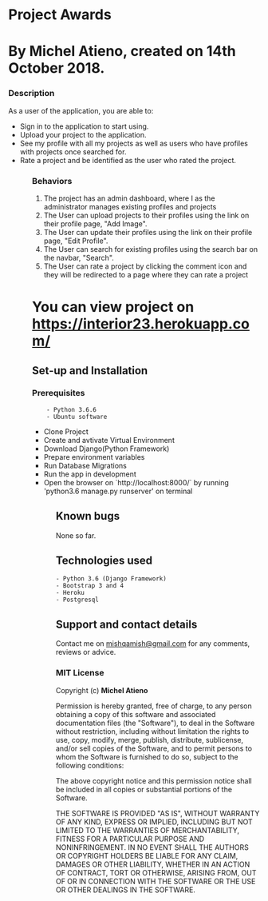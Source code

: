 # Project Awards
# By Michel Atieno, created on 14th October 2018.

### Description
 As a user of the application, you are able to:
<ul>
    <li>Sign in to the application to start using.</li>
    <li>Upload your project to the application.</li>
    <li>See my profile with all my projects as well as users who have profiles with projects once searched for.</li>
    <li>Rate a project and be identified as the user who rated the project.</li>
<ul>

### Behaviors

<ol>
    <li>The project has an admin dashboard, where I as the administrator manages existing profiles and projects</li>
    <li>The User can upload projects to their profiles using the link on their profile page, "Add Image".</li>
    <li>The User can update their profiles using the link on their profile page, "Edit Profile".</li>
    <li>The User can search for existing profiles using the search bar on the navbar, "Search".</li>
     <li>The User can rate a project by clicking the comment icon and they will be redirected to a page where they can rate a project</li>
</ol>

# You can view project on https://interior23.herokuapp.com/


## Set-up and Installation
###     Prerequisites
        - Python 3.6.6
        - Ubuntu software

<ul>
    <li>Clone Project</li>
    <li>Create and avtivate Virtual Environment</li>
    <li>Download Django(Python Framework)</li>
    <li> Prepare environment variables</li>
    <li>Run Database Migrations</li>
    <li>Run the app in development</li>
    <li>Open the browser on `http://localhost:8000/` by running 'python3.6 manage.py runserver' on terminal</li>
<ul>            

## Known bugs
None so far.

## Technologies used
    - Python 3.6 (Django Framework)
    - Bootstrap 3 and 4
    - Heroku
    - Postgresql


## Support and contact details
Contact me on mishqamish@gmail.com for any comments, reviews or advice.

### MIT License
Copyright (c) **Michel Atieno**

Permission is hereby granted, free of charge, to any person obtaining a copy of this software and associated documentation files (the "Software"), to deal in the Software without restriction, including without limitation the rights to use, copy, modify, merge, publish, distribute, sublicense, and/or sell copies of the Software, and to permit persons to whom the Software is furnished to do so, subject to the following conditions:

The above copyright notice and this permission notice shall be included in all copies or substantial portions of the Software.

THE SOFTWARE IS PROVIDED "AS IS", WITHOUT WARRANTY OF ANY KIND, EXPRESS OR IMPLIED, INCLUDING BUT NOT LIMITED TO THE WARRANTIES OF MERCHANTABILITY, FITNESS FOR A PARTICULAR PURPOSE AND NONINFRINGEMENT. IN NO EVENT SHALL THE AUTHORS OR COPYRIGHT HOLDERS BE LIABLE FOR ANY CLAIM, DAMAGES OR OTHER LIABILITY, WHETHER IN AN ACTION OF CONTRACT, TORT OR OTHERWISE, ARISING FROM, OUT OF OR IN CONNECTION WITH THE SOFTWARE OR THE USE OR OTHER DEALINGS IN THE SOFTWARE.
